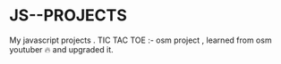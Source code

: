 # JS--PROJECTS
My javascript projects . 
TIC TAC TOE :- osm project , learned from osm youtuber 🔥 and upgraded it.

